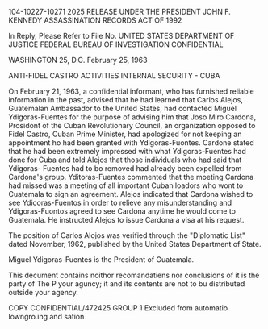 104-10227-10271 2025 RELEASE UNDER THE PRESIDENT JOHN F. KENNEDY ASSASSINATION RECORDS ACT OF 1992

In Reply, Please Refer to
File No.
UNITED STATES DEPARTMENT OF JUSTICE
FEDERAL BUREAU OF INVESTIGATION
CONFIDENTIAL

WASHINGTON 25, D.C.
February 25, 1963

ANTI-FIDEL CASTRO ACTIVITIES
INTERNAL SECURITY - CUBA

On February 21, 1963, a confidential informant,
who has furnished reliable information in the past, advised
that he had learned that Carlos Alejos, Guatemalan Ambassador
to the United States, had contacted Miguel Ydigoras-Fuentes
for the purpose of advising him that Joso Miro Cardona,
Prosidont of the Cuban Revolutionary Council, an organization
opposed to Fidel Castro, Cuban Prime Minister, had apologized
for not keeping an appointment ho had been granted with
Ydigoras-Fuontes. Cardone stated that he had been extremely
impressed with what Ydigoras-Fuentes had done for Cuba and
told Alejos that those individuals who had said that Ydigoras-
Fuentes had to bo removed had already been expelled from
Cardona's group. Yditoras-Fuentes commented that the
moeting Cardona had missed was a meeting of all important
Cuban loadors who wont to Cuatemala to sign an agreement.
Alejos indicated that Cardona wished to see Ydicoras-Fuentos
in order to relieve any misunderstanding and Ydigoras-Fuontos
agreed to see Cardona anytime he would come to Guatemala.
He instructed Alejos to issue Cardona a visa at his request.

The position of Carlos Alojos was verified through
the "Diplomatic List" dated November, 1962, published by the
United States Department of State.

Miguel Ydigoras-Fuentes is the President of
Guatemala.

This decument contains noithor
recomandatiens nor conclusions of
it is the party of
The P
your aguncy;
it and its contents are not to bu
distributed outside your agency.

COPY
CONFIDENTIAL/472425
GROUP 1
Excluded from automatio
lowngro.ing and
sation
